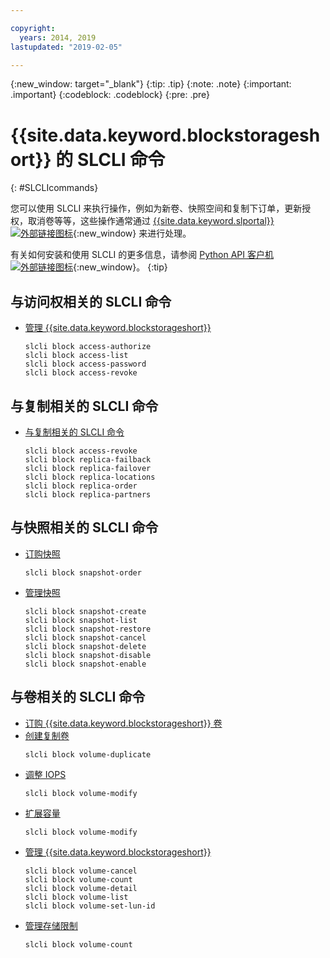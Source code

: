 ```yaml
---

copyright:
  years: 2014, 2019
lastupdated: "2019-02-05"

---
```

{:new_window: target="_blank"}
{:tip: .tip}
{:note: .note}
{:important: .important}
{:codeblock: .codeblock}
{:pre: .pre}

# {{site.data.keyword.blockstorageshort}} 的 SLCLI 命令
{: #SLCLIcommands}

您可以使用 SLCLI 来执行操作，例如为新卷、快照空间和复制下订单，更新授权，取消卷等等，这些操作通常通过 [{{site.data.keyword.slportal}} ![外部链接图标](../../icons/launch-glyph.svg "外部链接图标")](https://control.softlayer.com/){:new_window} 来进行处理。

有关如何安装和使用 SLCLI 的更多信息，请参阅 [Python API 客户机 ![外部链接图标](../../icons/launch-glyph.svg "外部链接图标")](https://softlayer-python.readthedocs.io/en/latest/cli.html){:new_window}。
{:tip}

## 与访问权相关的 SLCLI 命令
* [管理 {{site.data.keyword.blockstorageshort}}](/docs/infrastructure/BlockStorage?topic=BlockStorage-managingstorage)  
  ```
  slcli block access-authorize
  slcli block access-list
  slcli block access-password
  slcli block access-revoke
  ```

## 与复制相关的 SLCLI 命令

* [与复制相关的 SLCLI 命令](/docs/infrastructure/BlockStorage?topic=BlockStorage-replication#clicommands)
  ```
  slcli block access-revoke
  slcli block replica-failback
  slcli block replica-failover
  slcli block replica-locations
  slcli block replica-order
  slcli block replica-partners
  ```

## 与快照相关的 SLCLI 命令

* [订购快照](ordering-/docs/infrastructure/BlockStorage?topic=BlockStorage-snapshots#ordering-snapshot-space-through-the-slcli)
  ```
  slcli block snapshot-order
  ```

* [管理快照](/docs/infrastructure/BlockStorage?topic=BlockStorage-managingSnapshots)
  ```
  slcli block snapshot-create
  slcli block snapshot-list
  slcli block snapshot-restore
  slcli block snapshot-cancel
  slcli block snapshot-delete
  slcli block snapshot-disable
  slcli block snapshot-enable
  ```

## 与卷相关的 SLCLI 命令

* [订购 {{site.data.keyword.blockstorageshort}} 卷](/docs/infrastructure/BlockStorage?topic=BlockStorage-orderingthroughCLI)
* [创建复制卷](/docs/infrastructure/BlockStorage?topic=BlockStorage-duplicatevolume)
  ```
  slcli block volume-duplicate
  ```
* [调整 IOPS](/docs/infrastructure/BlockStorage?topic=BlockStorage-adjustingIOPS#steps)
  ```
  slcli block volume-modify
  ```
* [扩展容量](/docs/infrastructure/BlockStorage?topic=BlockStorage-expandingcapacity#steps)
  ```
  slcli block volume-modify
  ```
* [管理 {{site.data.keyword.blockstorageshort}}](/docs/infrastructure/BlockStorage?topic=BlockStorage-managingstorage)  
  ```
  slcli block volume-cancel
  slcli block volume-count
  slcli block volume-detail
  slcli block volume-list
  slcli block volume-set-lun-id
  ```
* [管理存储限制](/docs/infrastructure/BlockStorage?topic=BlockStorage-managingstoragelimits)  
  ```
  slcli block volume-count
  ```
